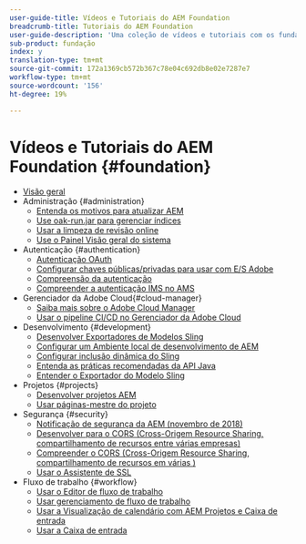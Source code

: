 ```yaml
---
user-guide-title: Vídeos e Tutoriais do AEM Foundation
breadcrumb-title: Tutoriais do AEM Foundation
user-guide-description: 'Uma coleção de vídeos e tutoriais com os fundamentos do Adobe Experience Manager. '
sub-product: fundação
index: y
translation-type: tm+mt
source-git-commit: 172a1369cb572b367c78e04c692db8e02e7287e7
workflow-type: tm+mt
source-wordcount: '156'
ht-degree: 19%

---
```



# Vídeos e Tutoriais do AEM Foundation {#foundation}

+ [Visão geral](./overview.md)
+ Administração {#administration}
   + [Entenda os motivos para atualizar AEM](./administration/understand-reasons-to-upgrade.md)
   + [Use oak-run.jar para gerenciar índices](./administration/use-oak-run-jar-to-manage-indexes.md)
   + [Usar a limpeza de revisão online](./administration/use-online-revision-clean-up.md)
   + [Use o Painel Visão geral do sistema](./administration/use-the-system-overview-dashboard.md)
+ Autenticação {#authentication}
   + [Autenticação OAuth](authentication/oauth-code-sample-develop.md)
   + [Configurar chaves públicas/privadas para usar com E/S Adobe](authentication/set-up-public-private-keys-for-use-with-aem-and-adobe-io.md)
   + [Compreensão da autenticação](authentication/authentication-support-article-understand.md)
   + [Compreender a autenticação IMS no AMS](authentication/adobe-ims-authentication-technical-video-understand.md)
+ Gerenciador da Adobe Cloud{#cloud-manager}
   + [Saiba mais sobre o Adobe Cloud Manager](./cloud-manager/understand-cloud-manager-for-aem.md)
   + [Usar o pipeline CI/CD no Gerenciador da Adobe Cloud](./cloud-manager/use-the-cicd-pipeline-in-cloud-manager-for-aem.md)
+ Desenvolvimento {#development}
   + [Desenvolver Exportadores de Modelos Sling](./development/develop-sling-model-exporter.md)
   + [Configurar um Ambiente local de desenvolvimento de AEM](./development/set-up-a-local-aem-development-environment.md)
   + [Configurar inclusão dinâmica do Sling](./development/set-up-sling-dynamic-include.md)
   + [Entenda as práticas recomendadas da API Java](./development/understand-java-api-best-practices.md)
   + [Entender o Exportador do Modelo Sling](./development/understand-sling-model-exporter.md)
+ Projetos {#projects}
   + [Desenvolver projetos AEM](./projects/develop-aem-projects.md)
   + [Usar páginas-mestre do projeto](./projects/use-project-masters.md)
+ Segurança {#security}
   + [Notificação de segurança da AEM (novembro de 2018)](./security/aem-security-notification-2018-11.md)
   + [Desenvolver para o CORS (Cross-Origem Resource Sharing, compartilhamento de recursos entre várias empresas)](./security/develop-for-cross-origin-resource-sharing.md)
   + [Compreender o CORS (Cross-Origem Resource Sharing, compartilhamento de recursos em várias )](./security/understand-cross-origin-resource-sharing.md)
   + [Usar o Assistente de SSL](./security/use-the-ssl-wizard.md)
+ Fluxo de trabalho {#workflow}
   + [Usar o Editor de fluxo de trabalho](./workflow/use-the-workflow-editor.md)
   + [Usar gerenciamento de fluxo de trabalho](./workflow/use-workflow-management.md)
   + [Usar a Visualização de calendário com AEM Projetos e Caixa de entrada](./workflow/use-the-calendar-view-with-aem-projects-and-inbox.md)
   + [Usar a Caixa de entrada](./workflow/use-the-inbox.md)

